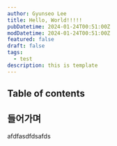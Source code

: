 ```yaml
---
author: Gyunseo Lee
title: Hello, World!!!!!
pubDatetime: 2024-01-24T00:51:00Z
modDatetime: 2024-01-24T00:51:00Z
featured: false
draft: false
tags:
  - test
description: this is template
---
```


## Table of contents

## 들어가며

afdfasdfdsafds
